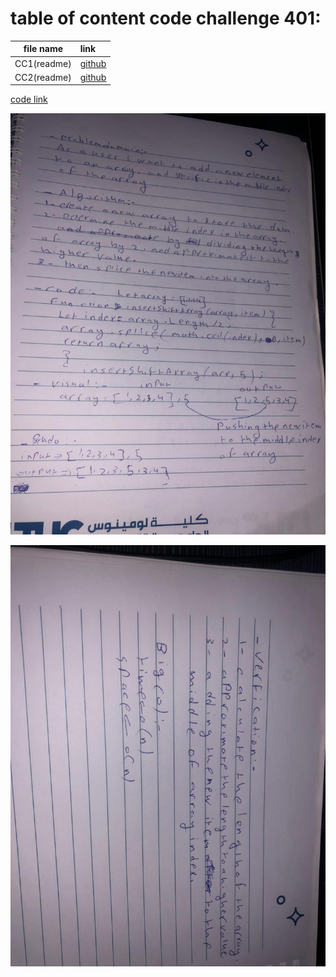 # table of content code challenge 401: 


|file name|link|
|:-------:|:---|
|CC1(readme)|[github](https://github.com/jdeitawimostafa/data-structures-and-algorithms/blob/main/javascript/code-challenges/array-reverse/README.md)|
|CC2(readme)|[github](https://github.com/jdeitawimostafa/data-structures-and-algorithms/blob/main/javascript/code-challenges/array-shift/README.md)|


[code link](https://replit.com/@MostafaK1/cc2)


![shifting array](cc2(1).jpg)


![shifting array](cc2.jpg)

